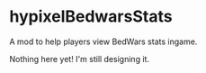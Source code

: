 # hypixelBedwarsStats
A mod to help players view BedWars stats ingame.

Nothing here yet! I'm still designing it.
